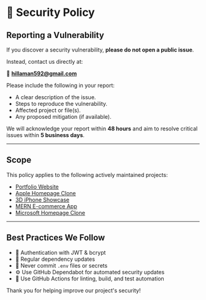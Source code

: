 # 🔐 Security Policy

## Reporting a Vulnerability

If you discover a security vulnerability, **please do not open a public issue**.

Instead, contact us directly at:

📧 **hillaman592@gmail.com**

Please include the following in your report:
- A clear description of the issue.
- Steps to reproduce the vulnerability.
- Affected project or file(s).
- Any proposed mitigation (if available).

We will acknowledge your report within **48 hours** and aim to resolve critical issues within **5 business days**.

---

## Scope

This policy applies to the following actively maintained projects:

- [Portfolio Website](https://portfolio-rho-gules-15.vercel.app/)
- [Apple Homepage Clone](https://apple-one.vercel.app)
- [3D iPhone Showcase](https://iphone-pearl-seven.vercel.app)
- [MERN E-commerce App](https://e-commerce-mern-app-frontend.vercel.app)
- [Microsoft Homepage Clone](https://ms-homepage-project.netlify.app)

---

## Best Practices We Follow

- 🔐 Authentication with JWT & bcrypt
- 🧪 Regular dependency updates
- 🚫 Never commit `.env` files or secrets
- ⚙️ Use GitHub Dependabot for automated security updates
- 🧵 Use GitHub Actions for linting, build, and test automation

Thank you for helping improve our project's security!
